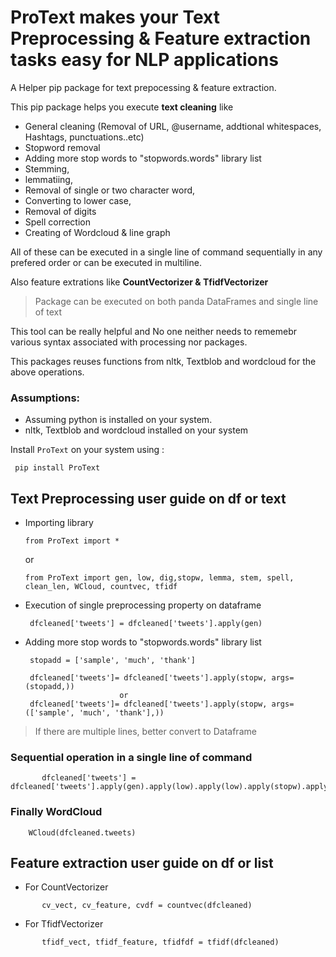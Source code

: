 # ProText makes your Text Preprocessing & Feature extraction tasks easy for NLP applications

A Helper pip package for text prepocessing & feature extraction. 

This pip package helps you execute **text cleaning** like 

   + General cleaning (Removal of URL, @username, addtional whitespaces, Hashtags, punctuations..etc)
   + Stopword removal
   + Adding more stop words to "stopwords.words" library list
   + Stemming, 
   + lemmatiing, 
   + Removal of single or two character word, 
   + Converting to lower case,
   + Removal of digits
   + Spell correction
   + Creating of Wordcloud & line graph

All of these can be executed in a single line of command sequentially in any prefered order or can be executed in multiline.

Also feature extrations like **CountVectorizer & TfidfVectorizer**

> Package can be executed on both panda DataFrames and single line of text

This tool can be really helpful and No one neither needs to rememebr various syntax associated with processing nor packages.

This packages reuses functions from nltk, Textblob and wordcloud for the above operations.

### Assumptions:
   - Assuming python is installed on your system.
   - nltk, Textblob and wordcloud installed on your system

Install `ProText` on your system using :

   ``` 
    pip install ProText 
   ```

## Text Preprocessing user guide on df or text

   + Importing library
       
       ``` 
       from ProText import *        
       ```
        or
       ``` 
       from ProText import gen, low, dig,stopw, lemma, stem, spell, clean_len, WCloud, countvec, tfidf       
       ```

   + Execution of single preprocessing property on dataframe
   
      ```
       dfcleaned['tweets'] = dfcleaned['tweets'].apply(gen)   
      ```
   
   + Adding more stop words to "stopwords.words" library list
   
      ```
       stopadd = ['sample', 'much', 'thank']
      
       dfcleaned['tweets']= dfcleaned['tweets'].apply(stopw, args=(stopadd,))
                           or
       dfcleaned['tweets']= dfcleaned['tweets'].apply(stopw, args=(['sample', 'much', 'thank'],))
       ```
 
> If there are multiple lines, better convert to Dataframe

 
###  Sequential operation in a single line of command
```
       dfcleaned['tweets'] = dfcleaned['tweets'].apply(gen).apply(low).apply(low).apply(stopw).apply(lemma)
```

### Finally WordCloud
   ```
       WCloud(dfcleaned.tweets)
   ```
## Feature extraction user guide on df or list
+ For CountVectorizer
```
       cv_vect, cv_feature, cvdf = countvec(dfcleaned)
```
+ For TfidfVectorizer
```
       tfidf_vect, tfidf_feature, tfidfdf = tfidf(dfcleaned)
```
